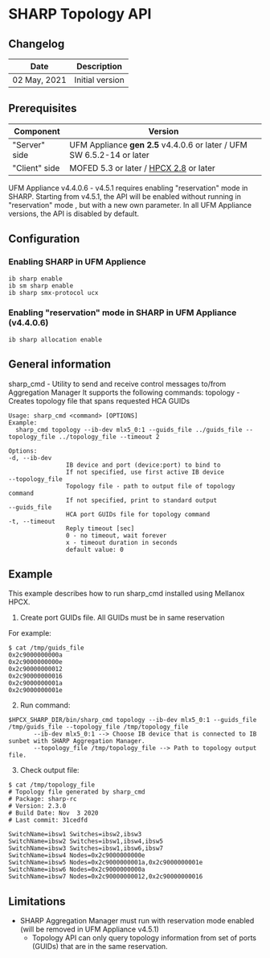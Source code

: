 # SHARP Topology API

## Changelog
| Date              | Description                                             |
|-------------------|---------------------------------------------------------|
| 02 May, 2021      | Initial version                                         |

## Prerequisites
| Component     | Version                                                                                |
| ------------- | ---------------------------------------------------------------------------------------|
| "Server" side | UFM Appliance __gen 2.5__ v4.4.0.6 or later / UFM SW 6.5.2-14  or later                |
| "Client" side | MOFED 5.3 or later  /  [HPCX 2.8](https://docs.mellanox.com/display/HPCXv281) or later |

UFM Appliance v4.4.0.6 - v4.5.1 requires enabling "reservation" mode in SHARP. Starting from v4.5.1, the API will be enabled without running in "reservation" mode , but with a new own parameter. In all UFM Appliance versions, the API is disabled by default.

## Configuration

### Enabling SHARP in UFM Applience

```
ib sharp enable
ib sm sharp enable
ib sharp smx-protocol ucx
```

### Enabling "reservation" mode in SHARP in UFM Appliance (v4.4.0.6)

```
ib sharp allocation enable
```

## General information

sharp_cmd - Utility to send and receive control messages to/from Aggregation Manager
It supports the following commands:
  topology - Creates topology file that spans requested HCA GUIDs

```
Usage: sharp_cmd <command> [OPTIONS]
Example:
  sharp_cmd topology --ib-dev mlx5_0:1 --guids_file ../guids_file --topology_file ../topology_file --timeout 2

Options:
-d, --ib-dev
                IB device and port (device:port) to bind to
                If not specified, use first active IB device
--topology_file
                Topology file - path to output file of topology command
                If not specified, print to standard output
--guids_file
                HCA port GUIDs file for topology command
-t, --timeout
                Reply timeout [sec]
                0 - no timeout, wait forever
                x - timeout duration in seconds
                default value: 0
```

## Example
This example describes how to run sharp_cmd installed using Mellanox HPCX.

1. Create port GUIDs file. All GUIDs must be in same reservation

For example:
```
$ cat /tmp/guids_file
0x2c9000000000a
0x2c9000000000e
0x2c90000000012
0x2c90000000016
0x2c9000000001a
0x2c9000000001e
```

2. Run command:


```
$HPCX_SHARP_DIR/bin/sharp_cmd topology --ib-dev mlx5_0:1 --guids_file /tmp/guids_file --topology_file /tmp/topology_file
       --ib-dev mlx5_0:1 --> Choose IB device that is connected to IB sunbet with SHARP Aggregation Manager.
       --topology_file /tmp/topology_file --> Path to topology output file.
```

3. Check output file:


```
$ cat /tmp/topology_file
# Topology file generated by sharp_cmd
# Package: sharp-rc
# Version: 2.3.0
# Build Date: Nov  3 2020
# Last commit: 31cedfd

SwitchName=ibsw1 Switches=ibsw2,ibsw3
SwitchName=ibsw2 Switches=ibsw1,ibsw4,ibsw5
SwitchName=ibsw3 Switches=ibsw1,ibsw6,ibsw7
SwitchName=ibsw4 Nodes=0x2c9000000000e
SwitchName=ibsw5 Nodes=0x2c9000000001a,0x2c9000000001e
SwitchName=ibsw6 Nodes=0x2c9000000000a
SwitchName=ibsw7 Nodes=0x2c90000000012,0x2c90000000016
```

## Limitations
- SHARP Aggregation Manager must run with reservation mode enabled (will be removed in UFM Appliance v4.5.1)
  - Topology API can only query topology information from set of ports (GUIDs) that are in the same reservation.

